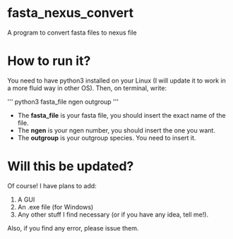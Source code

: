 # fasta_nexus_convert
A program to convert fasta files to nexus file

# How to run it?
You need to have python3 installed on your Linux (I will update it to work in a more fluid way in other OS). Then, on terminal, write:

'''
python3 fasta_file ngen outgroup
'''

- The **fasta_file** is your fasta file, you should insert the exact name of the file. 
- The **ngen** is your ngen number, you should insert the one you want.
- The **outgroup** is your outgroup species. You need to insert it.


# Will this be updated?
Of course! 
I have plans to add:
1. A GUI
2. An .exe file (for Windows)
3. Any other stuff I find necessary (or if you have any idea, tell me!).

Also, if you find any error, please issue them.


